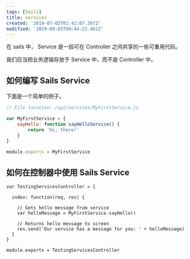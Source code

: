 ```yaml
---
tags: [Sails]
title: services
created: '2019-07-02T01:42:07.367Z'
modified: '2019-09-03T09:44:22.401Z'
---
```


在 sails 中， Service 是一段可在 Controller 之间共享的一些可重用代码。

我们应当把业务逻辑存放于 Service 中，而不是 Controller 中。

## 如何编写 Sails Service

下面是一个简单的例子。

```javascript
// File location: /api/services/MyFirstService.js

var MyFirstService = {
    sayHello: function sayHelloService() {
        return 'Hi, there!'
    }
}

module.exports = MyFirstService
```

## 如何在控制器中使用 Sails Service

```
var TestingServicesController = {

  index: function(req, res) {

    // Gets hello message from service
    var helloMessage = MyFirstService.sayHello()

    // Returns hello message to screen
    res.send('Our service has a message for you: ' + helloMessage)
  }
}

module.exports = TestingServicesController
```
